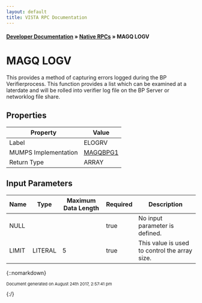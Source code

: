 ```yaml
---
layout: default
title: VISTA RPC Documentation
---
```


#### [Developer Documentation](../index) &#187; [Native RPCs](TableOfContents) &#187; MAGQ LOGV<br/>
# MAGQ LOGV

This provides a method of capturing errors logged during the BP Verifierprocess.  This function provides a list which can be examined at a laterdate and will be rolled into verifier log file on the BP Server or networklog file share.

## Properties

Property | Value
--- | ---
Label | ELOGRV
MUMPS Implementation | [MAGQBPG1](http://code.osehra.org/dox/Routine_MAGQBPG1_source.html)
Return Type | ARRAY


## Input Parameters

Name | Type | Maximum Data Length | Required | Description
--- | --- | --- | --- | ---
NULL |  |  | true | No input parameter is defined.
LIMIT | LITERAL | 5 | true | This value is used to control the array size.



{::nomarkdown} <br/><p style="font-size: 11px">Document generated on August 24th 2017, 2:57:41 pm</p>{:/}